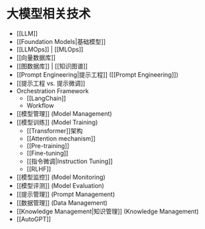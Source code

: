 # 大模型相关技术

- [[LLM]] 
- [[Foundation Models|基础模型]]
- [[LLMOps]] | [[MLOps]]
- [[向量数据库]]
- [[图数据库]]  | [[知识图谱]]
- [[Prompt Engineering|提示工程]] ([[Prompt Engineering]])
- [[提示工程 vs. 提示微调]]
- Orchestration Framework
	- [[LangChain]]
	- Workflow
- [[模型管理]] (Model Management)
- [[模型训练]] (Model Training)
	- [[Transformer]]架构
	- [[Attention mechanism]]
	- [[Pre-training]]
	- [[Fine-tuning]] 
	- [[指令微调|Instruction Tuning]] 
	- [[RLHF]]  
- [[模型监控]] (Model Monitoring) 
- [[模型评测]] (Model Evaluation)
- [[提示管理]] (Prompt Management)
- [[数据管理]] (Data Management)
- [[Knowledge Management|知识管理]] (Knowledge Management)
- [[AutoGPT]]
